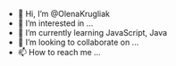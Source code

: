 - 👋 Hi, I’m @OlenaKrugliak
- 👀 I’m interested in ...
- 🌱 I’m currently learning JavaScript, Java
- 💞️ I’m looking to collaborate on ...
- 📫 How to reach me ...

<!---
OlenaKrugliak/OlenaKrugliak is a ✨ special ✨ repository because its `README.md` (this file) appears on your GitHub profile.
You can click the Preview link to take a look at your changes.
--->
